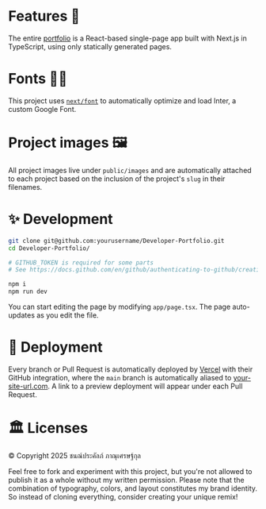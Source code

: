 # Features 🎉

The entire [portfolio](https://your-site-url.com/) is a React-based single-page app built with Next.js in TypeScript, using only statically generated pages.

# Fonts ✍🏻

This project uses [`next/font`](https://nextjs.org/docs/basic-features/font-optimization) to automatically optimize and load Inter, a custom Google Font.

# Project images 🖼️

All project images live under `public/images` and are automatically attached to each project based on the inclusion of the project's `slug` in their filenames.

# ✨ Development

```bash
git clone git@github.com:yourusername/Developer-Portfolio.git
cd Developer-Portfolio/

# GITHUB_TOKEN is required for some parts
# See https://docs.github.com/en/github/authenticating-to-github/creating-a-personal-access-token

npm i
npm run dev
```

You can start editing the page by modifying `app/page.tsx`. The page auto-updates as you edit the file.

# 🚚 Deployment

Every branch or Pull Request is automatically deployed by [Vercel](https://vercel.com/) with their GitHub integration, where the `main` branch is automatically aliased to [your-site-url.com](https://your-site-url.com/). A link to a preview deployment will appear under each Pull Request.

# 🏛 Licenses

© Copyright 2025 ชนณ์ประคัลภ์ ภาณุเศรษฐ์กุล

Feel free to fork and experiment with this project, but you're not allowed to publish it as a whole without my written permission. Please note that the combination of typography, colors, and layout constitutes my brand identity. So instead of cloning everything, consider creating your unique remix!

